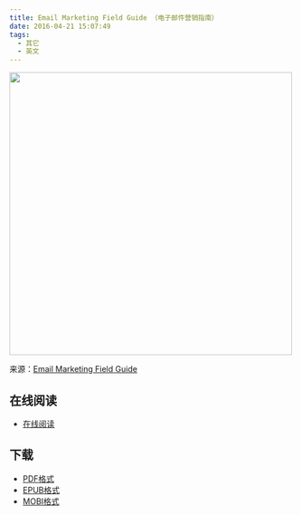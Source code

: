 ```yaml
---
title: Email Marketing Field Guide （电子邮件营销指南）
date: 2016-04-21 15:07:49
tags:
  - 其它
  - 英文
---
```


<img src='https://static.mailchimp.com/guides/email-marketing-field-guide/images/cover.jpg' width='500' />

来源：[Email Marketing Field Guide](http://mailchimp.com/resources/guides/email-marketing-field-guide/)

<!--more-->

## 在线阅读 ##

+ [在线阅读](http://mailchimp.com/resources/guides/email-marketing-field-guide/html/)

## 下载 ##

+ [PDF格式](hhttps://static.mailchimp.com/guides/email-marketing-field-guide/package/email-marketing-field-guide.pdf?_ga=1.170963488.1657887771.1461222457)
+ [EPUB格式](https://static.mailchimp.com/guides/email-marketing-field-guide/package/email-marketing-field-guide.epub?_ga=1.170963488.1657887771.1461222457)
+ [MOBI格式](https://static.mailchimp.com/guides/email-marketing-field-guide/package/email-marketing-field-guide.mobi?_ga=1.170963488.1657887771.1461222457)
